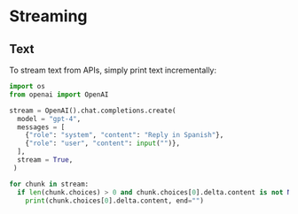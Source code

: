 
# Streaming

## Text

To stream text from APIs, simply  print text incrementally:

```python
import os
from openai import OpenAI

stream = OpenAI().chat.completions.create(
  model = "gpt-4",
  messages = [
    {"role": "system", "content": "Reply in Spanish"},
    {"role": "user", "content": input("")},
  ],
  stream = True,
 )

for chunk in stream:
  if len(chunk.choices) > 0 and chunk.choices[0].delta.content is not None: 
    print(chunk.choices[0].delta.content, end="")
```